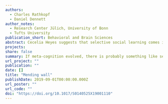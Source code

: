 ```yaml
---
authors:
  - Charles Rathkopf
  - Daniel Dennett
author_notes:
  - Research Center Jülich, University of Bonn
  - Tufts University 
publication_short: Behavioral and Brain Sciences
abstract: Cecelia Heyes suggests that selective social learning comes in two varieties. One is common, domain general, and associative. The other is rare, domain specific, and metacognitive. We argue that this binary distinction cannot quite do the work she assigns it, and sketch a framework in which additional strategies for selective social learning might be accommodated.
projects:
share: false
summary: If meta-cognition evolved, there is probably something like semi-meta-cognition. 
url_project: ""
publication: ""
date: []
title: "Mending wall"
publishDate: 2019-09-01T00:00:00.000Z
url_poster: ""
url_code: ""
doi: "https://doi.org/10.1017/S0140525X19001110"
---
```

